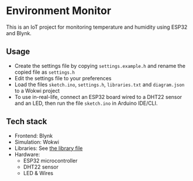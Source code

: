 # Environment Monitor

This is an IoT project for monitoring temperature and humidity using ESP32 and Blynk.

## Usage

- Create the settings file by copying `settings.example.h` and rename the copied file as `settings.h`
- Edit the settings file to your preferences
- Load the files `sketch.ino`, `settings.h`, `libraries.txt` and `diagram.json` to a Wokwi project
- To use in-real-life, connect an ESP32 board wired to a DHT22 sensor and an LED, then run the file `sketch.ino` in Arduino IDE/CLI.

## Tech stack

- Frontend: Blynk
- Simulation: Wokwi
- Libraries: See [the library file](libraries.txt)
- Hardware:
	- ESP32 microcontroller
	- DHT22 sensor
	- LED & Wires
